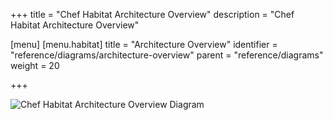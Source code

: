 +++
title = "Chef Habitat Architecture Overview"
description = "Chef Habitat Architecture Overview"

[menu]
  [menu.habitat]
    title = "Architecture Overview"
    identifier = "reference/diagrams/architecture-overview"
    parent = "reference/diagrams"
    weight = 20

+++

![Chef Habitat Architecture Overview Diagram](/images/infographics/habitat-architecture-overview.png)
